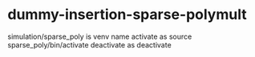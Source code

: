 # dummy-insertion-sparse-polymult

simulation/sparse_poly is venv name 
activate as
source sparse_poly/bin/activate
deactivate as deactivate
